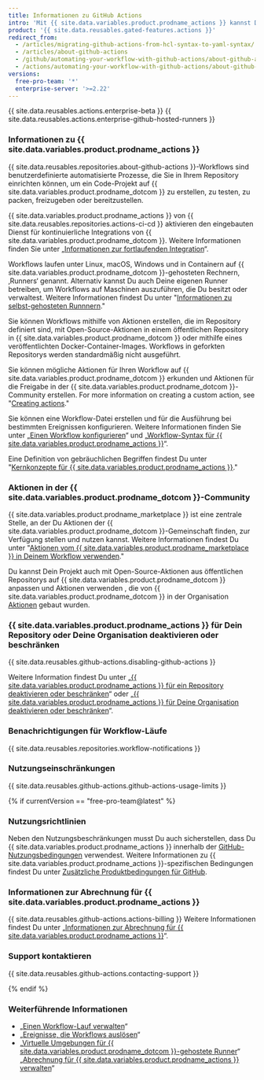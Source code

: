 ```yaml
---
title: Informationen zu GitHub Actions
intro: 'Mit {{ site.data.variables.product.prodname_actions }} kannst Du benutzerdefinierte Workflows für den gesamten Lebenszyklus der Softwareentwicklung direkt im {{ site.data.variables.product.prodname_dotcom }}-Repository erstellen.'
product: '{{ site.data.reusables.gated-features.actions }}'
redirect_from:
  - /articles/migrating-github-actions-from-hcl-syntax-to-yaml-syntax/
  - /articles/about-github-actions
  - /github/automating-your-workflow-with-github-actions/about-github-actions
  - /actions/automating-your-workflow-with-github-actions/about-github-actions
versions:
  free-pro-team: '*'
  enterprise-server: '>=2.22'
---
```


{{ site.data.reusables.actions.enterprise-beta }}
{{ site.data.reusables.actions.enterprise-github-hosted-runners }}

### Informationen zu {{ site.data.variables.product.prodname_actions }}

{{ site.data.reusables.repositories.about-github-actions }}-Workflows sind benutzerdefinierte automatisierte Prozesse, die Sie in Ihrem Repository einrichten können, um ein Code-Projekt auf {{ site.data.variables.product.prodname_dotcom }} zu erstellen, zu testen, zu packen, freizugeben oder bereitzustellen.

{{ site.data.variables.product.prodname_actions }} von {{ site.data.reusables.repositories.actions-ci-cd }} aktivieren den eingebauten Dienst für kontinuierliche Integrations von {{ site.data.variables.product.prodname_dotcom }}. Weitere Informationen finden Sie unter „[Informationen zur fortlaufenden Integration](/articles/about-continuous-integration)“.

Workflows laufen unter Linux, macOS, Windows und in Containern auf {{ site.data.variables.product.prodname_dotcom }}-gehosteten Rechnern, ‚Runners‘ genannt. Alternativ kannst Du auch Deine eigenen Runner betreiben, um Workflows auf Maschinen auszuführen, die Du besitzt oder verwaltest. Weitere Informationen findest Du unter "[Informationen zu selbst-gehosteten Runnnern](/actions/automating-your-workflow-with-github-actions/about-self-hosted-runners)."

Sie können Workflows mithilfe von Aktionen erstellen, die im Repository definiert sind, mit Open-Source-Aktionen in einem öffentlichen Repository in {{ site.data.variables.product.prodname_dotcom }} oder mithilfe eines veröffentlichten Docker-Container-Images. Workflows in geforkten Repositorys werden standardmäßig nicht ausgeführt.

Sie können mögliche Aktionen für Ihren Workflow auf {{ site.data.variables.product.prodname_dotcom }} erkunden und Aktionen für die Freigabe in der {{ site.data.variables.product.prodname_dotcom }}-Community erstellen. For more information on creating a custom action, see "[Creating actions](/actions/creating-actions)."

Sie können eine Workflow-Datei erstellen und für die Ausführung bei bestimmten Ereignissen konfigurieren. Weitere Informationen finden Sie unter „[Einen Workflow konfigurieren](/articles/configuring-a-workflow)“ und „[Workflow-Syntax für {{ site.data.variables.product.prodname_actions }}](/articles/workflow-syntax-for-github-actions)“.

Eine Definition von gebräuchlichen Begriffen findest Du unter "[Kernkonzepte für {{ site.data.variables.product.prodname_actions }}](/github/automating-your-workflow-with-github-actions/core-concepts-for-github-actions)."

### Aktionen in der {{ site.data.variables.product.prodname_dotcom }}-Community

{{ site.data.variables.product.prodname_marketplace }} ist eine zentrale Stelle, an der Du Aktionen der {{ site.data.variables.product.prodname_dotcom }}-Gemeinschaft finden, zur Verfügung stellen und nutzen kannst. Weitere Informationen findest Du unter "[Aktionen vom {{ site.data.variables.product.prodname_marketplace }} in Deinem Workflow verwenden](/actions/automating-your-workflow-with-github-actions/using-actions-from-github-marketplace-in-your-workflow)."

Du kannst Dein Projekt auch mit Open-Source-Aktionen aus öffentlichen Repositorys auf {{ site.data.variables.product.prodname_dotcom }} anpassen und Aktionen verwenden , die von {{ site.data.variables.product.prodname_dotcom }} in der Organisation [Aktionen](https://github.com/actions) gebaut wurden.

### {{ site.data.variables.product.prodname_actions }} für Dein Repository oder Deine Organisation deaktivieren oder beschränken

{{ site.data.reusables.github-actions.disabling-github-actions }}

Weitere Information findest Du unter „[{{ site.data.variables.product.prodname_actions }} für ein Repository deaktivieren oder beschränken](/github/administering-a-repository/disabling-or-limiting-github-actions-for-a-repository)“ oder „[{{ site.data.variables.product.prodname_actions }} für Deine Organisation deaktivieren oder beschränken](/github/setting-up-and-managing-organizations-and-teams/disabling-or-limiting-github-actions-for-your-organization)“.

### Benachrichtigungen für Workflow-Läufe

{{ site.data.reusables.repositories.workflow-notifications }}

### Nutzungseinschränkungen

{{ site.data.reusables.github-actions.github-actions-usage-limits }}

{% if currentVersion == "free-pro-team@latest" %}

### Nutzungsrichtlinien

Neben den Nutzungsbeschränkungen musst Du auch sicherstellen, dass Du {{ site.data.variables.product.prodname_actions }} innerhalb der [GitHub-Nutzungsbedingungen](/articles/github-terms-of-service/) verwendest. Weitere Informationen zu {{ site.data.variables.product.prodname_actions }}-spezifischen Bedingungen findest Du unter [Zusätzliche Produktbedingungen für GitHub](/github/site-policy/github-additional-product-terms#a-actions-usage).

### Informationen zur Abrechnung für {{ site.data.variables.product.prodname_actions }}

{{ site.data.reusables.github-actions.actions-billing }} Weitere Informationen findest Du unter „[Informationen zur Abrechnung für {{ site.data.variables.product.prodname_actions }}](/github/setting-up-and-managing-billing-and-payments-on-github/about-billing-for-github-actions)“.

### Support kontaktieren

{{ site.data.reusables.github-actions.contacting-support }}

{% endif %}

### Weiterführende Informationen

- „[Einen Workflow-Lauf verwalten](/articles/managing-a-workflow-run)“
- „[Ereignisse, die Workflows auslösen](/articles/events-that-trigger-workflows)“
- „[Virtuelle Umgebungen für {{ site.data.variables.product.prodname_dotcom }}-gehostete Runner](/actions/automating-your-workflow-with-github-actions/virtual-environments-for-github-hosted-runners)“
„[Abrechnung für {{ site.data.variables.product.prodname_actions }} verwalten](/github/setting-up-and-managing-billing-and-payments-on-github/managing-billing-for-github-actions)“
